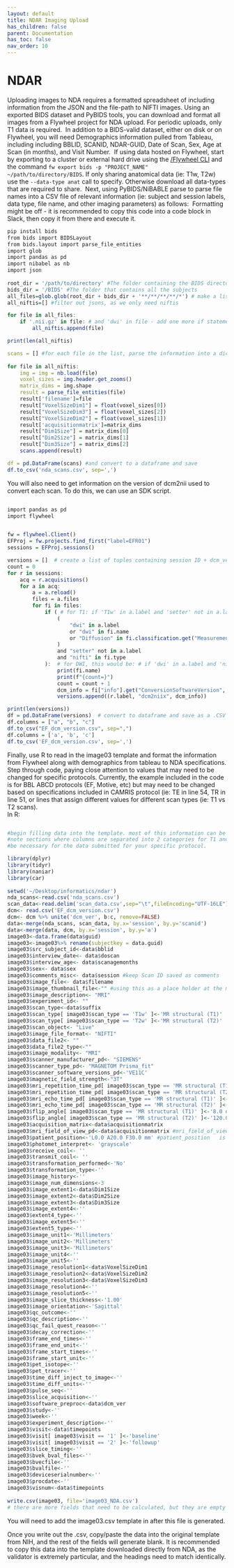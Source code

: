 ```yaml
---
layout: default
title: NDAR Imaging Upload
has_children: false
parent: Documentation
has_toc: false
nav_order: 10
---
```

# NDAR

Uploading images to NDA requires a formatted spreadsheet of including information from the JSON and the file-path to NIFTI images. Using an exported BIDS dataset and PyBIDS tools, you can download and format all images from a Flywheel project for NDA upload. For periodic uploads, only T1 data is required.
​
In addition to a BIDS-valid dataset, either on disk or on Flywheel, you will need Demographics information pulled from Tableau, including including BBLID, SCANID, NDAR-GUID, Date of Scan, Sex, Age at Scan (in months), and Visit Number.
​
If using data hosted on Flywheel, start by exporting to a cluster or external hard drive using the [/Flywheel CLI](https://docs.flywheel.io/hc/en-us/articles/360008224733-Exporting-a-BIDS-Project-using-the-CLI) and the command `fw export bids -p "PROJECT_NAME" ~/path/to/directory/BIDS`. If only sharing anatomical data  (ie:  T1w, T2w) use the `--data-type anat` call to specify. Otherwise download all data-types that are required to share.
​
Next, using PyBIDS/NiBABLE parse to parse file names into a CSV file of relevant information (ie: subject and session labels, data type, file name, and other imaging parameters) as follows:
​
Formatting might be off - it is recommended to copy this code into a code block in Slack, then copy it from there and execute it.

``` R
pip install bids
from bids import BIDSLayout
from bids.layout import parse_file_entities
import glob
import pandas as pd
import nibabel as nb
import json
​
root_dir = '/path/to/directory' #The folder containing the BIDS directory 
bids_dir = '/BIDS' #The folder that contains all the subjects 
all_files=glob.glob(root_dir + bids_dir + '**/**/**/**/*') # make a list of all images in the BIDS directory
all_niftis=[] #filter out jsons, as we only need niftis

for file in all_files:
    if '.nii.gz' in file: # and 'dwi' in file - add one more if statement if you want only a specific type of nifti
        all_niftis.append(file)

print(len(all_niftis)

scans = [] #for each file in the list, parse the information into a dictionary, add the filename + path key value pair, as well as other fields from the NIFTIS and add it to the list we just initialized
​
for file in all_niftis:
    img = img = nb.load(file)
    voxel_sizes = img.header.get_zooms()
    matrix_dims = img.shape
    result = parse_file_entities(file)
    result['filename']=file
    result["VoxelSizeDim1"] = float(voxel_sizes[0])
    result["VoxelSizeDim3"] = float(voxel_sizes[2])
    result["VoxelSizeDim2"] = float(voxel_sizes[1])
    result['acquisitionmatrix']=matrix_dims
    result["Dim1Size"] = matrix_dims[0]
    result["Dim2Size"] = matrix_dims[1]
    result["Dim3Size"] = matrix_dims[2]
    scans.append(result)

df = pd.DataFrame(scans) #and convert to a dataframe and save
df.to_csv('nda_scans.csv', sep=',')
```
You will also need to get information on the version of dcm2nii used to convert each scan. To do this, we can use an SDK script.
​
```R

import pandas as pd
import flywheel


fw = flywheel.Client()
EFProj = fw.projects.find_first("label=EFR01")
sessions = EFProj.sessions()

versions = []  # create a list of tuples containing session ID + dcm_version
count = 0
for r in sessions:
    acq = r.acquisitions()
    for a in acq:
        a = a.reload()
        files = a.files
        for fi in files:
            if ( # for T1: if 'T1w' in a.label and 'setter' not in a.label and 'nifti' in fi.type:
                (
                    "dwi" in a.label
                    or "dwi" in fi.name
                    or "Diffusion" in fi.classification.get("Measurement", [])
                )
                and "setter" not in a.label
                and "nifti" in fi.type
            ):  # for DWI, this would be: # if 'dwi' in a.label and 'nifti' in fi.type:
                print(fi.name)
                print(f"{count=}")
                count = count + 1
                dcm_info = fi["info"].get("ConversionSoftwareVersion", None)
                versions.append((r.label, "dcm2niix", dcm_info))

print(len(versions))
df = pd.DataFrame(versions)  # convert to dataframe and save as a .CSV
df.columns = ["a", "b", "c"]
df.to_csv("EF_dcm_version.csv", sep=",")
df.columns = ['a', 'b', 'c']
df.to_csv('EF_dcm_version.csv', sep=',')
```

Finally, use R to read in the image03 template and format the information from Flywheel along with demographics from tableau to NDA specifications. Step through code, paying close attention to values that may need to be changed for specific protocols. Currently, the example included in the code is for BBL ABCD protocols (EF, Motive, etc) but may need to be changed based on specifications included in CAMRIS protocol (ie: TE in line 54, TR in line 51, or lines that assign different values for different scan types (ie: T1 vs T2 scans).  
​
In R: 

```R

#begin filling data into the template. most of this information can be found in the CAMRIS protocol or in the json files.
#note sections where columns are separated into 2 categories for T1 and T2 scans, and whether this will
#be necessary for the data submitted for your specific protocol.

library(dplyr)
library(tidyr)
library(naniar)
library(car)
​
setwd('~/Desktop/informatics/ndar')
nda_scans<-read.csv('nda_scans.csv')
scan_data<-read.delim('scan_data.csv',sep="\t",fileEncoding="UTF-16LE")
dcm<- read.csv('EF_dcm_version.csv')
dcm<- dcm %>% unite('dcm_ver', b:c, remove=FALSE)
data<-merge(nda_scans, scan_data, by.x='session', by.y='scanid')
data<-merge(data, dcm, by.x='session', by.y='a')
image03<-data.frame(data$guid)
image03<-image03%>% rename(subjectkey = data.guid)
image03$src_subject_id<-data$bblid
image03$interview_date<- data$doscan
image03$interview_age<- data$scanagemonths
image03$sex<- data$sex
image03$comments_misc<- data$session #keep Scan ID saved as comments
image03$image_file<- data$filename
image03$image_thumbnail_file<-"" #using this as a place holder at the moment
image03$image_description<- "MRI"
image03$experiment_id<- ""
image03$scan_type<-data$suffix
image03$scan_type[ image03$scan_type == 'T1w' ]<-'MR structural (T1)'
image03$scan_type[ image03$scan_type == 'T2w' ]<-'MR structural (T2)'
image03$scan_object<- "Live"
image03$image_file_format<- "NIFTI"
image03$data_file2<- ""
image03$data_file2_type<-""
image03$image_modality<- "MRI"
image03$scanner_manufacturer_pd<- "SIEMENS"
image03$scanner_type_pd<- "MAGNETOM Prisma_fit"
image03$scanner_software_versions_pd<-'VE11C'
image03$magnetic_field_strength<-"3T"
image03$mri_repetition_time_pd[ image03$scan_type == 'MR structural (T1)' ]<-2.5 #mri_repetition_time_pd for EF: T1= 2.5, for T2=3.2
image03$mri_repetition_time_pd[ image03$scan_type == 'MR structural (T2)' ]<-3.2
image03$mri_echo_time_pd[ image03$scan_type == 'MR structural (T1)' ]<-0.0029 #mri_echo_time_pd for T1=2.9 ms , for T2= 565 ms
image03$mri_echo_time_pd[ image03$scan_type == 'MR structural (T2)' ]<-0.565
image03$flip_angle[ image03$scan_type == 'MR structural (T1)' ]<-'8.0 deg' #flip_angle for T1=8.0 deg, T2=missing?
image03$flip_angle[ image03$scan_type == 'MR structural (T2)' ]<-'120.0 deg'
image03$acquisition_matrix<-data$acquisitionmatrix
image03$mri_field_of_view_pd<-data$acquisitionmatrix #mri_field_of_view_pd	(dim1 x voxelsize1, dim2 x voxelsize2, dim3 x voxelsize3) or the same as acquisition matrix
image03$patient_position<-'L0.0 A20.0 F30.0 mm' #patient_position	is L0.0 A20.0 F30.0 mm for both
image03$photomet_interpret<- 'grayscale'
image03$receive_coil<- ''
image03$transmit_coil<- ''
image03$transformation_performed<-'No'
image03$transformation_type<-''
image03$image_history<-''
image03$image_num_dimensions<-3
image03$image_extent1<-data$Dim1Size
image03$image_extent2<-data$Dim2Size
image03$image_extent3<-data$Dim3Size
image03$image_extent4<-''
image03$extent4_type<-''
image03$image_extent5<-''
image03$extent5_type<-''
image03$image_unit1<-'Millimeters'
image03$image_unit2<-'Millimeters'
image03$image_unit3<-'Millimeters'
image03$image_unit4<-''
image03$image_unit5<-''
image03$image_resolution1<-data$VoxelSizeDim1
image03$image_resolution2<-data$VoxelSizeDim2
image03$image_resolution3<-data$VoxelSizeDim3
image03$image_resolution4<-''
image03$image_resolution5<-''
image03$image_slice_thickness<-'1.00'
image03$image_orientation<-'Sagittal'
image03$qc_outcome<-''
image03$qc_description<-''
image03$qc_fail_quest_reason<-''
image03$decay_correction<-''
image03$frame_end_times<-''
image03$frame_end_unit<-''
image03$frame_start_times<-''
image03$frame_start_unit<-''
image03$pet_isotope<-''
image03$pet_tracer<-''
image03$time_diff_inject_to_image<-''
image03$time_diff_units<-''
image03$pulse_seq<-''
image03$slice_acquisition<-''
image03$software_preproc<-data$dcm_ver
image03$study<-''
image03$week<-''
image03$experiment_description<-''
image03$visit<-data$timepoints
image03$visit[ image03$visit == '1' ]<-'baseline'
image03$visit[ image03$visit == '2' ]<-'followup'
image03$slice_timing<-''
image03$bvek_bval_files<-''
image03$bvecfile<-''
image03$bvalfile<-''
image03$deviceserialnumber<-''
image03$procdate<-''
image03$visnum<-data$timepoints
​
write.csv(image03, file='image03_NDA.csv')
# there are more fields that need to be calculated, but they are empty (conditional on other modalities)

```
You will need to add the image03.csv template in after this file is generated.

Once you write out the .csv, copy/paste the data into the original template from NIH, and the rest of the fields will generate blank. It is recommended to copy this data into the template downloaded directly from NDA, as the validator is extremely particular, and the headings need to match identically.
